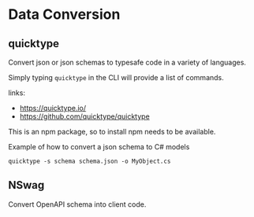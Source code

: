 # Data Conversion

## quicktype

Convert json or json schemas to typesafe code in a variety of languages.

Simply typing `quicktype` in the CLI will provide a list of commands.

links:
 - https://quicktype.io/
 - https://github.com/quicktype/quicktype

This is an npm package, so to install npm needs to be available.

Example of how to convert a json schema to C# models

`quicktype -s schema schema.json -o MyObject.cs`

## NSwag

Convert OpenAPI schema into client code.
